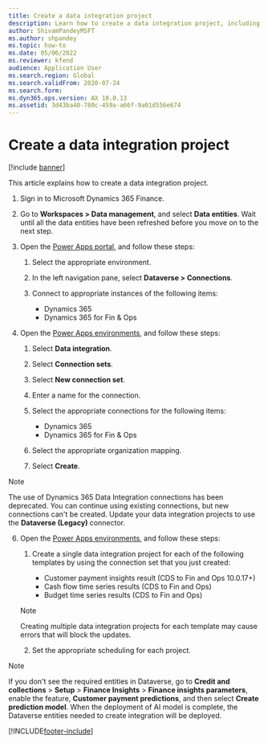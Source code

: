 ```yaml
---
title: Create a data integration project
description: Learn how to create a data integration project, including a step-by-step process detailing the creation of data integration projects.
author: ShivamPandeyMSFT
ms.author: shpandey
ms.topic: how-to
ms.date: 05/06/2022
ms.reviewer: kfend
audience: Application User
ms.search.region: Global
ms.search.validFrom: 2020-07-24
ms.search.form: 
ms.dyn365.ops.version: AX 10.0.13
ms.assetid: 3d43ba40-780c-459a-a66f-9a01d556e674
---
```


# Create a data integration project

[!include [banner](../includes/banner.md)]

This article explains how to create a data integration project.

1. Sign in to Microsoft Dynamics 365 Finance.
2. Go to **Workspaces \> Data management**, and select **Data entities**. Wait until all the data entities have been refreshed before you move on to the next step.
3. Open the [Power Apps portal](https://make.powerapps.com/), and follow these steps:

    1. Select the appropriate environment.
    2. In the left navigation pane, select **Dataverse \> Connections**.
    3. Connect to appropriate instances of the following items:

        - Dynamics 365
        - Dynamics 365 for Fin & Ops

4. Open the [Power Apps environments](https://admin.powerapps.com/environments), and follow these steps:

    1. Select **Data integration**.
    2. Select **Connection sets**.
    3. Select **New connection set**.
    4. Enter a name for the connection.
    5. Select the appropriate connections for the following items:

        - Dynamics 365
        - Dynamics 365 for Fin & Ops

    6. Select the appropriate organization mapping.
    7. Select **Create**.

> [!NOTE]
> The use of Dynamics 365 Data Integration connections has been deprecated. You can continue using existing connections, but new connections can't be created.
> Update your data integration projects to use the **Dataverse (Legacy)** connector.

6. Open the [Power Apps environments](https://admin.powerapps.com/environments), and follow these steps:  

    1. Create a single data integration project for each of the following templates by using the connection set that you just created:

        - Customer payment insights result (CDS to Fin and Ops 10.0.17+)
        - Cash flow time series results (CDS to Fin and Ops)
        - Budget time series results (CDS to Fin and Ops)

      > [!NOTE]
      > Creating multiple data integration projects for each template may cause errors that will block the updates.

    2. Set the appropriate scheduling for each project.

> [!NOTE]
> If you don't see the required entities in Dataverse, go to **Credit and collections** > **Setup** > **Finance Insights** > **Finance insights parameters**, enable the feature, **Customer payment predictions**, and then select **Create prediction model**. When the deployment of AI model is complete, the Dataverse entities needed to create integration will be deployed.

[!INCLUDE[footer-include](../../includes/footer-banner.md)]
